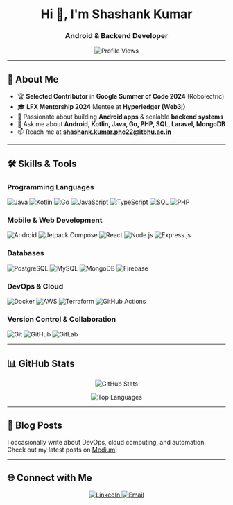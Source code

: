 <h1 align="center">Hi 👋, I'm Shashank Kumar</h1>
<h3 align="center">Android & Backend Developer</h3>

<p align="center">
  <img src="https://komarev.com/ghpvc/?username=shashankiitbhu&label=Profile%20views&color=0e75b6&style=flat" alt="Profile Views" />
</p>

---

## 🚀 **About Me**
- 🏆 **Selected Contributor** in **Google Summer of Code 2024** (Robolectric)  
- 🎓 **LFX Mentorship 2024** Mentee at **Hyperledger (Web3j)**
- 📱 Passionate about building **Android apps** & scalable **backend systems**
- 💬 Ask me about **Android, Kotlin, Java, Go, PHP, SQL, Laravel, MongoDB**
- 📫 Reach me at **shashank.kumar.phe22@itbhu.ac.in**

---

## 🛠️ **Skills & Tools**

### **Programming Languages**
![Java](https://img.shields.io/badge/Java-%23ED8B00.svg?style=for-the-badge&logo=java&logoColor=white)
![Kotlin](https://img.shields.io/badge/Kotlin-%230095D5.svg?style=for-the-badge&logo=kotlin&logoColor=white)
![Go](https://img.shields.io/badge/Go-%2300ADD8.svg?style=for-the-badge&logo=go&logoColor=white)
![JavaScript](https://img.shields.io/badge/JavaScript-%23F7DF1E.svg?style=for-the-badge&logo=javascript&logoColor=black)
![TypeScript](https://img.shields.io/badge/TypeScript-%233178C6.svg?style=for-the-badge&logo=typescript&logoColor=white)
![SQL](https://img.shields.io/badge/SQL-%23007ACC.svg?style=for-the-badge&logo=sqlite&logoColor=white)
![PHP](https://img.shields.io/badge/PHP-%23777BB4.svg?style=for-the-badge&logo=php&logoColor=white)

### **Mobile & Web Development**
![Android](https://img.shields.io/badge/Android-%233DDC84.svg?style=for-the-badge&logo=android&logoColor=black)
![Jetpack Compose](https://img.shields.io/badge/Jetpack%20Compose-%230071C5.svg?style=for-the-badge&logo=jetpackcompose&logoColor=white)
![React](https://img.shields.io/badge/React-%2361DAFB.svg?style=for-the-badge&logo=react&logoColor=black)
![Node.js](https://img.shields.io/badge/Node.js-%23339933.svg?style=for-the-badge&logo=node.js&logoColor=white)
![Express.js](https://img.shields.io/badge/Express.js-%23000000.svg?style=for-the-badge&logo=express&logoColor=white)

### **Databases**
![PostgreSQL](https://img.shields.io/badge/PostgreSQL-%234169E1.svg?style=for-the-badge&logo=postgresql&logoColor=white)
![MySQL](https://img.shields.io/badge/MySQL-%234479A1.svg?style=for-the-badge&logo=mysql&logoColor=white)
![MongoDB](https://img.shields.io/badge/MongoDB-%2347A248.svg?style=for-the-badge&logo=mongodb&logoColor=white)
![Firebase](https://img.shields.io/badge/Firebase-%23FFCA28.svg?style=for-the-badge&logo=firebase&logoColor=black)

### **DevOps & Cloud**
![Docker](https://img.shields.io/badge/Docker-%232496ED.svg?style=for-the-badge&logo=docker&logoColor=white)
![AWS](https://img.shields.io/badge/AWS-%23232F3E.svg?style=for-the-badge&logo=amazon-aws&logoColor=white)
![Terraform](https://img.shields.io/badge/Terraform-%235835CC.svg?style=for-the-badge&logo=terraform&logoColor=white)
![GitHub Actions](https://img.shields.io/badge/GitHub%20Actions-%232088FF.svg?style=for-the-badge&logo=githubactions&logoColor=white)

### **Version Control & Collaboration**
![Git](https://img.shields.io/badge/Git-%23F05032.svg?style=for-the-badge&logo=git&logoColor=white)
![GitHub](https://img.shields.io/badge/GitHub-%23181717.svg?style=for-the-badge&logo=github&logoColor=white)
![GitLab](https://img.shields.io/badge/GitLab-%23FC6D26.svg?style=for-the-badge&logo=gitlab&logoColor=white)

---

## 📊 **GitHub Stats**

<p align="center">
  <img src="https://github-readme-stats.vercel.app/api?username=shashankiitbhu&show_icons=true&theme=radical" alt="GitHub Stats" />
</p>

<p align="center">
  <img src="https://github-readme-stats.vercel.app/api/top-langs/?username=shashankiitbhu&layout=compact&theme=radical" alt="Top Languages" />
</p>

---

## 📝 **Blog Posts**

I occasionally write about DevOps, cloud computing, and automation. Check out my latest posts on [Medium](https://medium.com/@shashankkumar45556)!

---

## 🌐 **Connect with Me**
<p align="center">
  <a href="https://www.linkedin.com/in/shashank-k-606" target="_blank">
    <img src="https://img.shields.io/badge/LinkedIn-%230077B5.svg?style=for-the-badge&logo=linkedin&logoColor=white" alt="LinkedIn"/>
  </a>
  <a href="mailto:shashank.kumar.phe22@itbhu.ac.in">
    <img src="https://img.shields.io/badge/Email-D14836?style=for-the-badge&logo=gmail&logoColor=white" alt="Email"/>
  </a>
</p>
